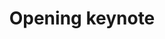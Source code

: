 ---
time: 09:15 - 10:15
location: Kongesalen
title: Opening keynote
type: period
weight: 3
talks:
---